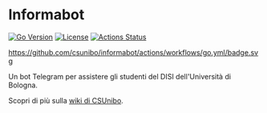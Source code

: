 # Informabot

[![Go Version](https://img.shields.io/badge/Go-1.18-blue.svg)](https://golang.org/doc/go1.18)
[![License](https://img.shields.io/badge/License-GPL%203.0-blue.svg)](LICENSE)
[![Actions Status](https://github.com/csunibo/informabot/actions/workflows/go.yml/badge.svg)](https://github.com/csunibo/informabot/actions/)

https://github.com/csunibo/informabot/actions/workflows/go.yml/badge.svg

Un bot Telegram per assistere gli studenti del DISI dell'Università di Bologna.

Scopri di più sulla [wiki di
CSUnibo](https://csunibo.students.unibo.it/wiki/bot/informabot/index.html).
